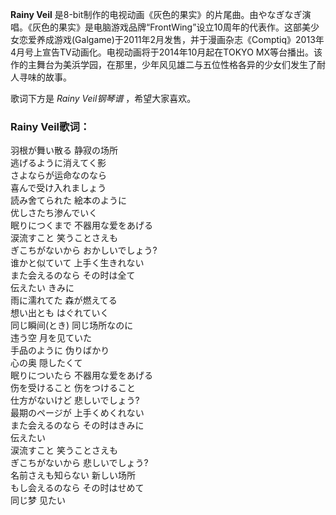 

**Rainy Veil**
是8-bit制作的电视动画《灰色的果实》的片尾曲。由やなぎなぎ演唱。《灰色的果实》是电脑游戏品牌“FrontWing”设立10周年的代表作。这部美少女恋爱养成游戏(Galgame)于2011年2月发售，并于漫画杂志《Comptiq》2013年4月号上宣告TV动画化。电视动画将于2014年10月起在TOKYO
MX等台播出。该作的主舞台为美浜学园，在那里，少年风见雄二与五位性格各异的少女们发生了耐人寻味的故事。

  
歌词下方是 _Rainy Veil钢琴谱_ ，希望大家喜欢。

### Rainy Veil歌词：

羽根が舞い散る 静寂の场所  
逃げるように消えてく影  
さよならが运命なのなら  
喜んで受け入れましょう  
読み舍てられた 絵本のように  
优しさたち渗んでいく  
眠りにつくまで 不器用な爱をあげる  
涙流すこと 笑うことさえも  
ぎこちがないから おかしいでしょう?  
谁かと似ていて 上手く生きれない  
また会えるのなら その时は全て  
伝えたい きみに  
雨に濡れてた 森が燃えてる  
想い出とも はぐれていく  
同じ瞬间(とき) 同じ场所なのに  
违う空 月を见ていた  
手品のように 伪りばかり  
心の奥 隠したくて  
眠りについたら 不器用な爱をあげる  
伤を受けること 伤をつけること  
仕方がないけど 悲しいでしょう?  
最期のページが 上手くめくれない  
また会えるのなら その时はきみに  
伝えたい  
涙流すこと 笑うことさえも  
ぎこちがないから 悲しいでしょう?  
名前さえも知らない 新しい场所  
もし会えるのなら その时はせめて  
同じ梦 见たい

